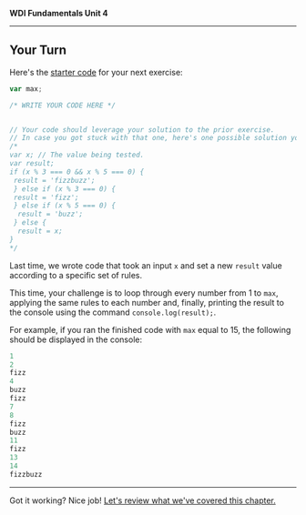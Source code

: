 **WDI Fundamentals Unit 4**

---

## Your Turn

Here's the [starter code](http://repl.it/aE0) for your next exercise:

```javascript
var max;

/* WRITE YOUR CODE HERE */


// Your code should leverage your solution to the prior exercise.
// In case you got stuck with that one, here's one possible solution you might have used.
/*
var x; // The value being tested.
var result;
if (x % 3 === 0 && x % 5 === 0) {
 result = 'fizzbuzz';
 } else if (x % 3 === 0) {
 result = 'fizz';
 } else if (x % 5 === 0) {
  result = 'buzz';
 } else {
  result = x;
}
*/
```

Last time, we wrote code that took an input `x` and set a new `result` value according to a specific set of rules.

This time, your challenge is to loop through every number from 1 to `max`, applying the same rules to each number and, finally, printing the result to the console using the command `console.log(result);`.

For example, if you ran the finished code with `max` equal to 15, the following should be displayed in the console:

```javascript
1
2
fizz
4
buzz
fizz
7
8
fizz
buzz
11
fizz
13
14
fizzbuzz
```

---
Got it working? Nice job! [Let's review what we've covered this chapter.](08_cheatsheet.md)
